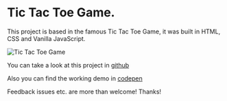 # Tic Tac Toe Game.

This project is based in the famous Tic Tac Toe Game, it was built in HTML, CSS and Vanilla JavaScript. 


![Tic Tac Toe Game](https://res.cloudinary.com/drpcjt13x/image/upload/v1608650677/Proyectos/TicTacToe/Desktop_-_Tic_Tac_Toe_Game_efl3ky.png "Tic Tac Toe Game")


You can take a look at this project in [github](https://guacig.github.io/tic-tac-toe-game/)

Also you can find the working demo in [codepen]()

Feedback issues etc. are more than welcome! Thanks!
